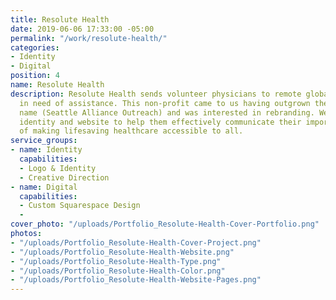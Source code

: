 ```yaml
---
title: Resolute Health
date: 2019-06-06 17:33:00 -05:00
permalink: "/work/resolute-health/"
categories:
- Identity
- Digital
position: 4
name: Resolute Health
description: Resolute Health sends volunteer physicians to remote global communities
  in need of assistance. This non-profit came to us having outgrown their previous
  name (Seattle Alliance Outreach) and was interested in rebranding. We designed their
  identity and website to help them effectively communicate their important mission
  of making lifesaving healthcare accessible to all.
service_groups:
- name: Identity
  capabilities:
  - Logo & Identity
  - Creative Direction
- name: Digital
  capabilities:
  - Custom Squarespace Design
  - 
cover_photo: "/uploads/Portfolio_Resolute-Health-Cover-Portfolio.png"
photos:
- "/uploads/Portfolio_Resolute-Health-Cover-Project.png"
- "/uploads/Portfolio_Resolute-Health-Website.png"
- "/uploads/Portfolio_Resolute-Health-Type.png"
- "/uploads/Portfolio_Resolute-Health-Color.png"
- "/uploads/Portfolio_Resolute-Health-Website-Pages.png"
---
```


